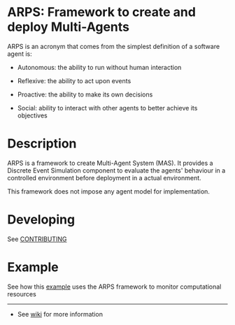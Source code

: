 ARPS: Framework to create and deploy Multi-Agents
=====================

ARPS is an acronym that comes from the simplest definition of a
software agent is:

* Autonomous: the ability to run without human interaction

* Reflexive: the ability to act upon events

* Proactive: the ability to make its own decisions

* Social: ability to interact with other agents to better achieve its
  objectives

# Description

ARPS is a framework to create Multi-Agent System (MAS). It provides a
Discrete Event Simulation component to evaluate the agents'
behaviour in a controlled environment before deployment in a actual environment.

This framework does not impose any agent model for implementation.

# Developing

See [CONTRIBUTING](CONTRIBUTING.md)

# Example

See how this [example](https://gitlab.com/arps/arps_example_0) uses the ARPS framework
to monitor computational resources

-----------------

* See [wiki](https://gitlab.com/arps/arps/wikis/home) for more information
